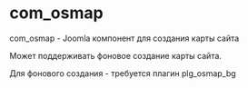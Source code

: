 # com_osmap
com_osmap - Joomla компонент для создания карты сайта 

Может поддерживать фоновое создание карты сайта.

Для фонового создания - требуется плагин plg_osmap_bg 